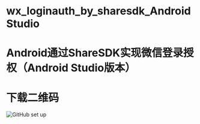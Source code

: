 # wx_loginauth_by_sharesdk_AndroidStudio
# Android通过ShareSDK实现微信登录授权（Android Studio版本）
# 下载二维码
![GitHub set up](https://dn-epoint.qbox.me/4D160E3A-7B5D-44C2-A2DC-587D5F4D8F13.png)
